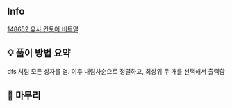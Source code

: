 ## Info
[148652 유사 칸토어 비트열](https://school.programmers.co.kr/learn/courses/30/lessons/148652)

## 💡 풀이 방법 요약
dfs 처럼 모든 상자를 염. 이후 내림차순으로 정렬하고, 최상위 두 개를 선택해서 출력함

## 🙂 마무리

